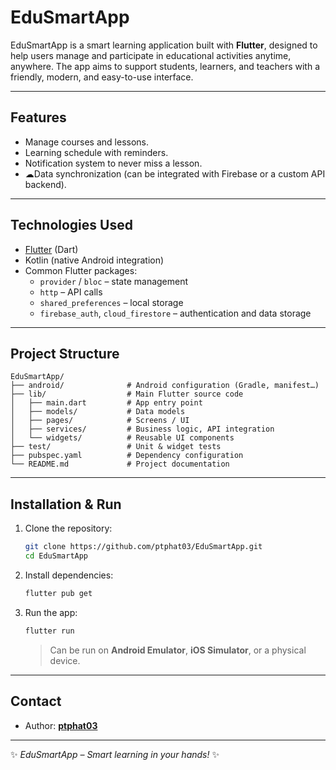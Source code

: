 # EduSmartApp

EduSmartApp is a smart learning application built with **Flutter**, designed to help users manage and participate in educational activities anytime, anywhere. The app aims to support students, learners, and teachers with a friendly, modern, and easy-to-use interface.  

---

## Features
- Manage courses and lessons.
- Learning schedule with reminders.
- Notification system to never miss a lesson.
- ☁Data synchronization (can be integrated with Firebase or a custom API backend).

---

## Technologies Used
- [Flutter](https://flutter.dev/) (Dart)
- Kotlin (native Android integration)
- Common Flutter packages:
  - `provider` / `bloc` – state management
  - `http` – API calls
  - `shared_preferences` – local storage
  - `firebase_auth`, `cloud_firestore` – authentication and data storage

---

## Project Structure
```
EduSmartApp/
├── android/              # Android configuration (Gradle, manifest…)
├── lib/                  # Main Flutter source code
│   ├── main.dart         # App entry point
│   ├── models/           # Data models
│   ├── pages/            # Screens / UI
│   ├── services/         # Business logic, API integration
│   └── widgets/          # Reusable UI components
├── test/                 # Unit & widget tests
├── pubspec.yaml          # Dependency configuration
└── README.md             # Project documentation
```

---

## Installation & Run
1. Clone the repository:
   ```bash
   git clone https://github.com/ptphat03/EduSmartApp.git
   cd EduSmartApp
   ```
2. Install dependencies:
   ```bash
   flutter pub get
   ```
3. Run the app:
   ```bash
   flutter run
   ```
   > Can be run on **Android Emulator**, **iOS Simulator**, or a physical device.

---

## Contact
- Author: **[ptphat03](https://github.com/ptphat03)**

---

✨ *EduSmartApp – Smart learning in your hands!* ✨
